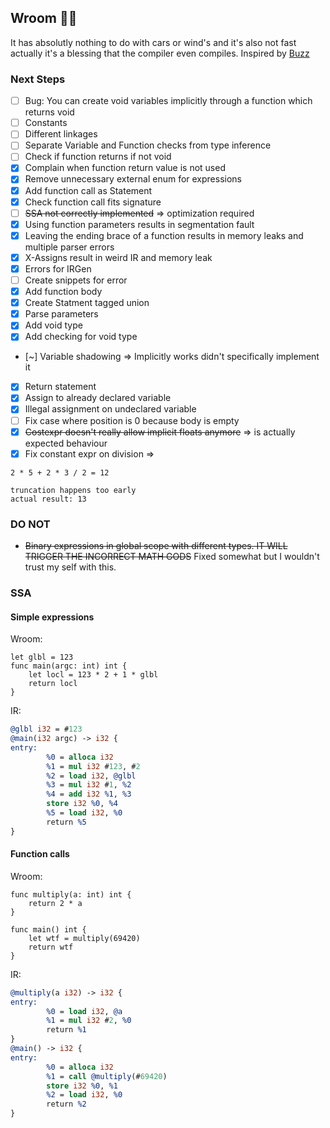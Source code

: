 ## Wroom 🚗💨

It has absolutly nothing to do with cars or wind's and it's also not fast actually it's a blessing that the compiler even compiles.
Inspired by [Buzz](https://github.com/buzz-language/buzz)

### Next Steps

- [ ] Bug: You can create void variables implicitly through a function which returns void
- [ ] Constants
- [ ] Different linkages
- [ ] Separate Variable and Function checks from type inference
- [ ] Check if function returns if not void
- [X] Complain when function return value is not used
- [X] Remove unnecessary external enum for expressions
- [X] Add function call as Statement
- [X] Check function call fits signature
- [ ] ~~SSA not correctly implemented~~ => optimization required
- [X] Using function parameters results in segmentation fault
- [X] Leaving the ending brace of a function results in memory leaks and multiple parser errors
- [X] X-Assigns result in weird IR and memory leak
- [X] Errors for IRGen
- [ ] Create snippets for error
- [x] Add function body
- [x] Create Statment tagged union
- [x] Parse parameters
- [x] Add void type
- [x] Add checking for void type
- [~] Variable shadowing => Implicitly works didn't specifically implement it
- [x] Return statement
- [x] Assign to already declared variable
- [x] Illegal assignment on undeclared variable
- [ ] Fix case where position is 0 because body is empty
- [x] ~~Costexpr doesn't really allow implicit floats anymore~~ => is actually expected behaviour
- [X] Fix constant expr on division =>

```
2 * 5 + 2 * 3 / 2 = 12

truncation happens too early
actual result: 13
```

### DO NOT

- ~~Binary expressions in global scope with different types. IT WILL TRIGGER THE INCORRECT MATH GODS~~ Fixed somewhat but I wouldn't trust my self with this.

### SSA
#### Simple expressions
Wroom:

```
let glbl = 123 
func main(argc: int) int {
    let locl = 123 * 2 + 1 * glbl  
    return locl
}
```

IR:

```llvm
@glbl i32 = #123
@main(i32 argc) -> i32 {
entry:
        %0 = alloca i32
        %1 = mul i32 #123, #2
        %2 = load i32, @glbl
        %3 = mul i32 #1, %2
        %4 = add i32 %1, %3
        store i32 %0, %4
        %5 = load i32, %0
        return %5
}
```

#### Function calls
Wroom:

```
func multiply(a: int) int {
    return 2 * a 
} 

func main() int { 
    let wtf = multiply(69420)
    return wtf
}
```

IR:

```llvm
@multiply(a i32) -> i32 {
entry:
        %0 = load i32, @a
        %1 = mul i32 #2, %0
        return %1
}
@main() -> i32 {
entry:
        %0 = alloca i32
        %1 = call @multiply(#69420)
        store i32 %0, %1
        %2 = load i32, %0
        return %2
}
```
